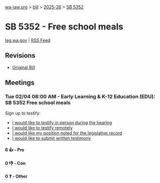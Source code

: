 [wa-law.org](/) > [bill](/bill/) > [2025-26](/bill/2025-26/) > [SB 5352](/bill/2025-26/sb/5352/)

# SB 5352 - Free school meals
[leg.wa.gov](https://app.leg.wa.gov/billsummary?BillNumber=5352&Year=2025&Initiative=false) | [RSS Feed](./rss.xml)

## Revisions
* [Original Bill](1/)

## Meetings
### Tue 02/04 08:00 AM - Early Learning & K-12 Education (EDU): SB 5352 Free school meals
Sign up to testify:
* [I would like to testify in person during the hearing](https://app.leg.wa.gov/csi/Testifier/Add?chamber=House&mId=32673&aId=162598&caId=25225&tId=1)
* [I would like to testify remotely](https://app.leg.wa.gov/csi/Testifier/Add?chamber=House&mId=32673&aId=162598&caId=25225&tId=2)
* [I would like my position noted for the legislative record](https://app.leg.wa.gov/csi/Testifier/Add?chamber=House&mId=32673&aId=162598&caId=25225&tId=3)
* [I would like to submit written testimony](https://app.leg.wa.gov/csi/Testifier/Add?chamber=House&mId=32673&aId=162598&caId=25225&tId=4)

#### 6 👍 - Pro

#### 0 👎 - Con

#### 0 ❓ - Other
